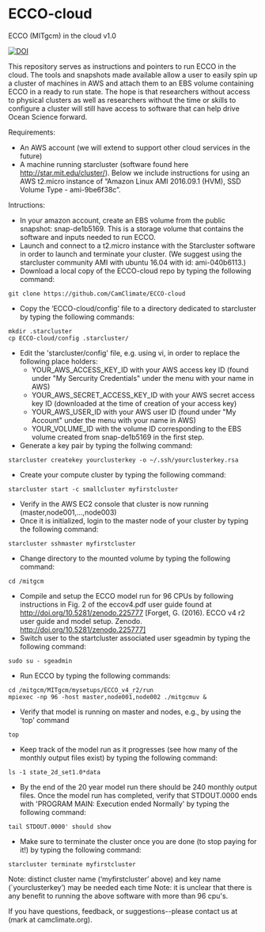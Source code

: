 # ECCO-cloud
ECCO (MITgcm) in the cloud v1.0

[![DOI](https://zenodo.org/badge/76081884.svg)](https://zenodo.org/badge/latestdoi/76081884)

This repository serves as instructions and pointers to run ECCO in the cloud.  The tools and snapshots made available allow a user to easily spin up a cluster of machines in AWS and attach them to an EBS volume containing ECCO in a ready to run state.  The hope is that researchers without access to physical clusters as well as researchers without the time or skills to configure a cluster will still have access to software that can help drive Ocean Science forward.

Requirements:
* An AWS account (we will extend to support other cloud services in the future)
* A machine running starcluster (software found here http://star.mit.edu/cluster/). Below we include instructions for using an AWS t2.micro instance of “Amazon Linux AMI 2016.09.1 (HVM), SSD Volume Type - ami-9be6f38c”.

Intructions:
* In your amazon account, create an EBS volume from the public snapshot: snap-de1b5169.  This is a storage volume that contains the software and inputs needed to run ECCO. 
* Launch and connect to a t2.micro instance with the Starcluster software in order to launch and terminate your cluster.  (We suggest using the starcluster community AMI with ubuntu 16.04 with id: ami-040b6113.)
* Download a local copy of the ECCO-cloud repo by typing the following command:
```
git clone https://github.com/CamClimate/ECCO-cloud
```
* Copy the ‘ECCO-cloud/config' file to a directory dedicated to starcluster by typing the following commands:
```
mkdir .starcluster
cp ECCO-cloud/config .starcluster/
```
* Edit the 'starcluster/config' file, e.g. using vi, in order to replace the following place holders:
  * YOUR_AWS_ACCESS_KEY_ID    with your AWS access key ID (found under "My Sercurity Credentials" under the menu with your name in AWS)
  * YOUR_AWS_SECRET_ACCESS_KEY_ID    with your AWS secret access key ID (downloaded at the time of creation of your access key)
  * YOUR_AWS_USER_ID    with your AWS user ID (found under "My Account" under the menu with your name in AWS)
  * YOUR_VOLUME_ID    with the volume ID corresponding to the EBS volume created from snap-de1b5169 in the first step.
* Generate a key pair by typing the follwing command:
```
starcluster createkey yourclusterkey -o ~/.ssh/yourclusterkey.rsa
```
* Create your compute cluster by typing the following command:
```
starcluster start -c smallcluster myfirstcluster
```
* Verify in the AWS EC2 console that cluster is now running (master,node001,...,node003)
* Once it is initialized, login to the master node of your cluster by typing the following command:
```
starcluster sshmaster myfirstcluster
```
* Change directory to the mounted volume by typing the following command:
```
cd /mitgcm
```
* Compile and setup the ECCO model run for 96 CPUs by following instructions in Fig. 2 of the
  eccov4.pdf user guide found at http://doi.org/10.5281/zenodo.225777 [Forget, G. (2016). 
  ECCO v4 r2 user guide and model setup. Zenodo. http://doi.org/10.5281/zenodo.225777]
* Switch user to the startcluster associated user sgeadmin by typing the following command:
```
sudo su - sgeadmin
```
* Run ECCO by typing the following commands:
```
cd /mitgcm/MITgcm/mysetups/ECCO_v4_r2/run
mpiexec -np 96 -host master,node001,node002 ./mitgcmuv &
```
* Verify that model is running on master and nodes, e.g., by using the 'top' command
```
top
```
* Keep track of the model run as it progresses (see how many of the monthly output files exist) by typing the following command:
```
ls -1 state_2d_set1.0*data
```
* By the end of the 20 year model run there should be 240 monthly output files.  Once the model run has completed, verify that STDOUT.0000 ends with 'PROGRAM MAIN: Execution ended Normally' by typing the following command: 
```
tail STDOUT.0000' should show 
```  
* Make sure to terminate the cluster once you are done (to stop paying for it!) by typing the following command:
```
starcluster terminate myfirstcluster
```

Note: distinct cluster name (‘myfirstcluster’ above) and key name (`yourclusterkey’) may be needed each time
Note: it is unclear that there is any benefit to running the above software with more than 96 cpu's.

If you have questions, feedback, or suggestions--please contact us at (mark at camclimate.org).



